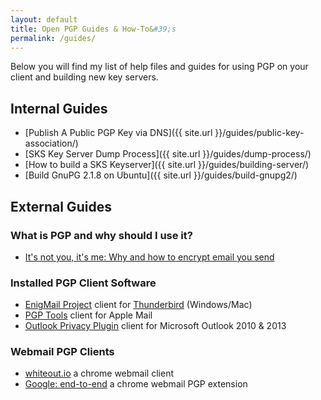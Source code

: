 ```yaml
---
layout: default
title: Open PGP Guides & How-To&#39;s
permalink: /guides/
---
```


Below you will find my list of help files and guides for using PGP on your client and building new key servers.

## Internal Guides

* [Publish A Public PGP Key via DNS]({{ site.url }}/guides/public-key-association/)
* [SKS Key Server Dump Process]({{ site.url }}/guides/dump-process/)
* [How to build a SKS Keyserver]({{ site.url }}/guides/building-server/)
* [Build GnuPG 2.1.8 on Ubuntu]({{ site.url }}/guides/build-gnupg2/)

## External Guides

### What is PGP and why should I use it?

* <a href="https://whyencryptemail.net/" target="_blank">It's not you, it's me: Why and how to encrypt email you send</a>

### Installed PGP Client Software

* <a href="http://www.enigmail.net" target="_blank">EnigMail Project</a> client for <a href="https://www.mozilla.org/thunderbird/" target="_blank">Thunderbird</a> (Windows/Mac)
* <a href="https://gpgtools.org/" target="_blank">PGP Tools</a> client for Apple Mail
* <a href="https://github.com/dejavusecurity/OutlookPrivacyPlugin" target="_blank">Outlook Privacy Plugin</a> client for Microsoft Outlook 2010 & 2013

### Webmail PGP Clients

* <a href="https://whiteout.io/" target="_blank">whiteout.io</a> a chrome webmail client
* <a href="https://https://github.com/google/end-to-end" target="_blank">Google: end-to-end</a> a chrome webmail PGP extension
